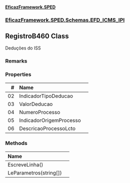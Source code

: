#### [EficazFramework.SPED](EficazFrameworkSPED.md 'EficazFramework SPED')
### [EficazFramework.SPED.Schemas.EFD_ICMS_IPI](EficazFramework.SPED.Schemas.EFD_ICMS_IPI.md 'EficazFramework.SPED.Schemas.EFD_ICMS_IPI')

## RegistroB460 Class

Deduções do ISS

### Remarks
### Properties

| # | Name | |
| ---: | :--- | :--- |
| 02 | IndicadorTipoDeducao |  |
| 03 | ValorDeducao |  |
| 04 | NumeroProcesso |  |
| 05 | IndicadorOrigemProcesso |  |
| 06 | DescricaoProcessoLcto |  |
### Methods

| Name | |
| :--- | :--- |
| EscreveLinha() |  |
| LeParametros(string[]) |  |
